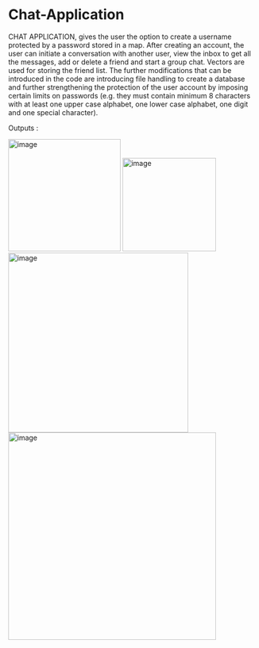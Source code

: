 # Chat-Application

CHAT APPLICATION, gives the user the option to create a username
protected by a password stored in a map. After creating an account, the user can
initiate a conversation with another user, view the inbox to get all the messages,
add or delete a friend and start a group chat. Vectors are used for storing the friend
list.
The further modifications that can be introduced in the code are introducing file
handling to create a database and further strengthening the protection of the user
account by imposing certain limits on passwords (e.g. they must contain
minimum 8 characters with at least one upper case alphabet, one lower case
alphabet, one digit and one special character).

Outputs : 

<img width="226" alt="image" src="https://user-images.githubusercontent.com/78687612/184159555-332b584a-afc3-4b9b-bc65-328e4b516f98.png">
<img width="188" alt="image" src="https://user-images.githubusercontent.com/78687612/184159648-eaa88a4d-ee0d-4fc3-8f9a-6d117c73697d.png">
<img width="362" alt="image" src="https://user-images.githubusercontent.com/78687612/184159706-77afb492-e54a-4dad-aefd-b01428e8f96d.png">
<img width="418" alt="image" src="https://user-images.githubusercontent.com/78687612/184159796-169a2eb7-30d6-476f-9e6a-ee5dd6d12597.png">

